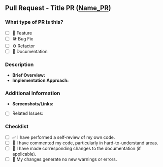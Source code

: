 ## Pull Request - Title PR ([Name_PR](link-to-task))

### What type of PR is this?

- [ ] 🌟 Feature
- [ ] 🛠 Bug Fix
- [ ] ⚙️ Refactor
- [ ] 📖 Documentation

### Description

- **Brief Overview:**
  <!-- 📖 Summarize the changes made and the problem or enhancement addressed -->
- **Implementation Approach:**
  <!-- 💭 Explain your approach to solving the issue or implementing the feature -->

### Additional Information

- **Screenshots/Links:**
  <!-- 📸 Include any relevant screenshots or links to documentation or discussions -->
- [ ] Related Issues:
<!-- 🔗 Mention any related issues or pull requests if applicable -->

### Checklist

- [ ] ✅ I have performed a self-review of my own code.
- [ ] 📝 I have commented my code, particularly in hard-to-understand areas.
- [ ] 🔧 I have made corresponding changes to the documentation (if applicable).
- [ ] 🚫 My changes generate no new warnings or errors.
